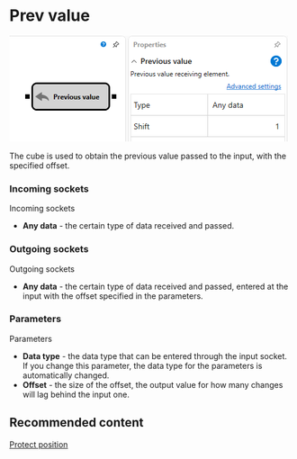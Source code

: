 # Prev value

![Designer The previous value 00](../../../../../../images/designer_previous_value_00.png)

The cube is used to obtain the previous value passed to the input, with the specified offset.

### Incoming sockets

Incoming sockets

- **Any data** \- the certain type of data received and passed.

### Outgoing sockets

Outgoing sockets

- **Any data** \- the certain type of data received and passed, entered at the input with the offset specified in the parameters.

### Parameters

Parameters

- **Data type** \- the data type that can be entered through the input socket. If you change this parameter, the data type for the parameters is automatically changed.
- **Offset** \- the size of the offset, the output value for how many changes will lag behind the input one.

## Recommended content

[Protect position](protect_position.md)
